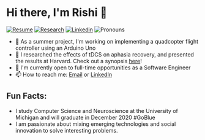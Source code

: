 # Hi there, I'm Rishi 👋
<!--[![Website](https://img.shields.io/badge/Website-rishibarad.github.io-blue?style=flat-square&link=https://rishibarad.github.io/)](https://rishibarad.github.io/)-->
[![Resume](https://img.shields.io/badge/Resume-Resume.pdf-blue?style=flat-square&link=https://rishibarad.github.io/assets/Rishi_Barad_Resume.pdf)](https://rishibarad.github.io/assets/Rishi_Barad_Resume.pdf)
[![Research](https://img.shields.io/badge/Research-Abstract-orange?style=flat-square&link=https://www.iomcworld.org/proceedings/effect-of-transcranial-direct-current-stimulation-on-aphasia-recovery-49710.html)](https://www.iomcworld.org/proceedings/effect-of-transcranial-direct-current-stimulation-on-aphasia-recovery-49710.html)
[![Linkedin](https://img.shields.io/badge/-LinkedIn-blue?style=flat-square&logo=Linkedin&logoColor=white&link=https://www.linkedin.com/in/rishibarad/)](https://www.linkedin.com/in/rishibarad/)
![Pronouns](https://img.shields.io/badge/Pronouns-He%2FHim%2FHis-brightgreen?style=flat-square)

- 🚀 As a summer project, I'm working on implementing a quadcopter flight controller using an Arduino Uno
- 🔭 I researched the effects of tDCS on aphasia recovery, and presented the results at Harvard. Check out a synopsis [here](https://www.iomcworld.org/proceedings/effect-of-transcranial-direct-current-stimulation-on-aphasia-recovery-49710.html)!
- 💬 I'm currently open to full-time opportunities as a Software Engineer
- 📫 How to reach me: [Email](mailto:rishib@umich.edu) or [LinkedIn](https://linkedin.com/in/rishibarad/)

## Fun Facts:
- I study Computer Science and Neuroscience at the University of Michigan and will graduate in December 2020 #GoBlue 
- I am passionate about mixing emerging technologies and social innovation to solve interesting problems. 
<!--
<p>
<img style="margin-left:0;" src=https://github-readme-stats.vercel.app/api?username=rishibarad&show_icons=true alt="GitHub stats" /> </p>
-->

